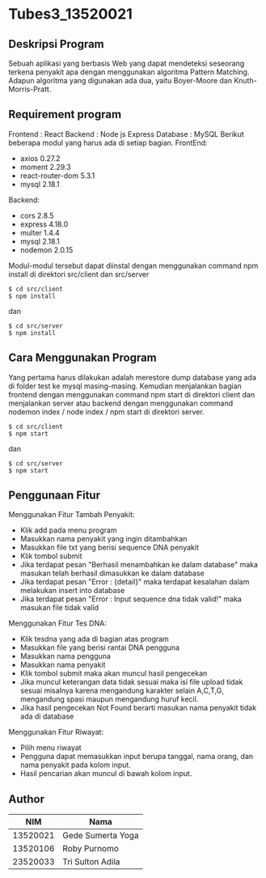 # Tubes3_13520021

## Deskripsi Program
Sebuah aplikasi yang berbasis Web yang dapat mendeteksi seseorang terkena penyakit apa dengan menggunakan algoritma Pattern Matching. Adapun algoritma yang digunakan ada dua, yaitu Boyer-Moore dan Knuth-Morris-Pratt.

## Requirement program
Frontend : React
Backend : Node js Express
Database : MySQL
Berikut beberapa modul yang harus ada di setiap bagian.
FrontEnd:
- axios 0.27.2
- moment 2.29.3
- react-router-dom 5.3.1
- mysql 2.18.1

Backend:
- cors 2.8.5
- express 4.18.0
- multer 1.4.4
- mysql 2.18.1
- nodemon 2.0.15

Modul-modul tersebut dapat diinstal dengan menggunakan command npm install di direktori src/client dan src/server

```
$ cd src/client
$ npm install
```
dan
```
$ cd src/server
$ npm install
```

## Cara Menggunakan Program
Yang pertama harus dilakukan adalah merestore dump database yang ada di folder test ke mysql masing-masing. Kemudian menjalankan bagian frontend dengan menggunakan command npm start di direktori client dan menjalankan server atau backend dengan menggunakan command nodemon index / node index / npm start di direktori server.

```
$ cd src/client
$ npm start
```
dan
```
$ cd src/server
$ npm start
```

## Penggunaan Fitur
Menggunakan Fitur Tambah Penyakit:
- Klik add pada menu program
- Masukkan nama penyakit yang ingin ditambahkan
- Masukkan file txt yang berisi sequence DNA penyakit
- Klik tombol submit
- Jika terdapat pesan "Berhasil menambahkan ke dalam database" maka masukan telah berhasil dimasukkan ke dalam database
- Jika terdapat pesan "Error : {detail}" maka terdapat kesalahan dalam melakukan insert into database
- Jika terdapat pesan "Error : Input sequence dna tidak valid!" maka masukan file tidak valid

Menggunakan Fitur Tes DNA:
- Klik tesdna yang ada di bagian atas program
- Masukkan file yang berisi rantai DNA pengguna
- Masukkan nama pengguna
- Masukkan nama penyakit
- Klik tombol submit maka akan muncul hasil pengecekan
- Jika muncul keterangan data tidak sesuai maka isi file upload tidak sesuai misalnya karena mengandung karakter selain A,C,T,G, mengandung spasi maupun mengandung huruf kecil.
- Jika hasil pengecekan Not Found berarti masukan nama penyakit tidak ada di database

Menggunakan Fitur Riwayat:
- Pilih menu riwayat
- Pengguna dapat memasukkan input berupa tanggal, nama orang, dan nama penyakit pada kolom input.
- Hasil pencarian akan muncul di bawah kolom input.


## Author
| NIM      | Nama                        |
| -------- | --------------------------- |
| 13520021 | Gede Sumerta Yoga           |
| 13520106 | Roby Purnomo                | 
| 23520033 | Tri Sulton Adila            |
